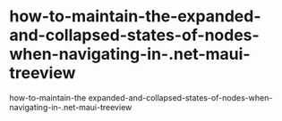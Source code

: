 # how-to-maintain-the-expanded-and-collapsed-states-of-nodes-when-navigating-in-.net-maui-treeview
how-to-maintain-the expanded-and-collapsed-states-of-nodes-when-navigating-in-.net-maui-treeview
